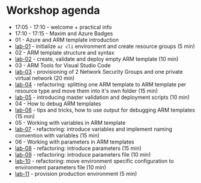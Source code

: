 # Workshop agenda

* 17:05 - 17:10 - welcome + practical info
* 17:10 - 17:15 - Maxim and Azure Badges
* 01 - Azure and ARM template introduction
* [lab-01](labs/lab-01/readme.md) - initialize `az cli` environment and create resource groups (5 min)
* 02 - ARM template structure and syntax
* [lab-02](labs/lab-02/readme.md) - create, validate and deploy empty ARM template (10 min)
* 03 - ARM Tools for Visual Studio Code
* [lab-03](labs/lab-03/readme.md) - provisioning of 2 Network Security Groups and one private virtual network (20 min)
* [lab-04](labs/lab-04/readme.md) - refactoring: splitting one ARM template to ARM template per resource type and move them into it's own folder (15 min)
* [lab-05](labs/lab-05/readme.md) - introducing master validation and deployment scripts (10 min)
* 04 - How to debug ARM templates
* [lab-06](labs/lab-06/readme.md) - tips and tricks, how to use output for debugging ARM templates (15 min)
* 05 - Working with variables in ARM template
* [lab-07](labs/lab-07/readme.md) - refactoring: introduce variables and implement naming convention with variables (15 min)
* 06 - Working with parameters in ARM  templates
* [lab-08](labs/lab-08/readme.md) - refactoring: introduce parameters (15 min)
* [lab-09](labs/lab-09/readme.md) - refactoring: introduce parameters file (10 min)
* [lab-10](labs/lab-10/readme.md) - refactoring: move environment specific configuration to environment parameters file (10 min)
* [lab-11](labs/lab-11/readme.md) - provision production environment (5 min)
